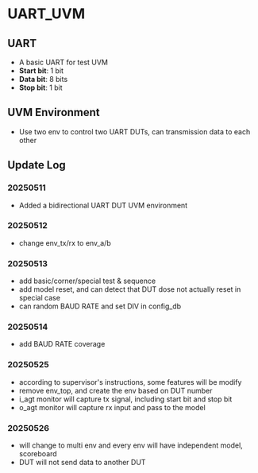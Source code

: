 # UART_UVM

## UART
- A basic UART for test UVM
- **Start bit**: 1 bit
- **Data bit**: 8 bits
- **Stop bit**: 1 bit

## UVM Environment
- Use two env to control two UART DUTs, can transmission data to each other

## Update Log
### 20250511 
- Added a bidirectional UART DUT UVM environment
### 20250512
- change env_tx/rx to env_a/b
### 20250513
- add basic/corner/special test & sequence
- add model reset, and can detect that DUT dose not actually reset in special case
- can random BAUD RATE and set DIV in config_db
### 20250514
- add BAUD RATE coverage

### 20250525
- according to supervisor's instructions, some features will be modify
- remove env_top, and create the env based on DUT number
- i_agt monitor will capture tx signal, including start bit and stop bit
- o_agt monitor will capture rx input and pass to the model

### 20250526
- will change to multi env and every env will have independent model, scoreboard
- DUT will not send data to another DUT